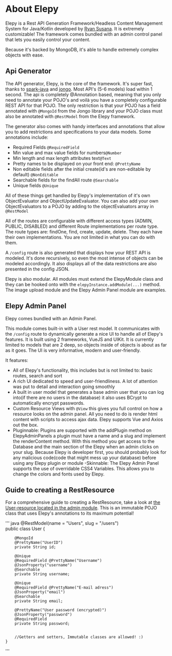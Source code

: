 # About Elepy

Elepy is a Rest API Generation Framework/Headless Content Management System for Java/Kotlin developed by [Ryan Susana](https://ryansusana.com/). It is extremely customizable! The framework comes bundled with an admin control panel that lets you easily control your content.

Because it's backed by MongoDB, it's able to handle extremely complex objects with ease.

## Api Generator
The API generator, Elepy, is the core of the framework. It's super fast, thanks to [spark-java](http://sparkjava.com/) and [jongo](http://jongo.org/).  Most API's (5-6 models) load within 1 second. The api is completely @Annotation based, meaning that you only need to annotate your POJO's and voilà you have a completely configurable REST API for that POJO. The only restriction is that your POJO has a field annotated with `@MongoId` from the Jongo library and your POJO class must also be annotated with `@RestModel` from the Elepy framework.

The generator also comes with handy interfaces and annotations that allow you to add restrictions and specifications to your data models. Some annotations include:

 - Required Fields `@RequiredField`
 - Min value and max value fields for numbers`@Number`
 - Min length and max length attributes text`@Text`
 - Pretty names to be displayed on your front end: `@PrettyName`
 - Non editable fields after the initial create(id's are non-editable by default) `@NonEditable`
 - Searchable fields for the findAll route `@Searchable`
 - Unique fields `@Unique`
 
 All of these things get handled by Elepy's implementation of it's own ObjectEvaluator and ObjectUpdateEvaluator. You can also add your own ObjectEvaluators to a POJO by adding to the objectEvaluators array in `@RestModel`

All of the routes are configurable with different access types (ADMIN, PUBLIC, DISABLED) and different Route implementations per route type. The route types are: findOne, find, create, update, delete. They each have their own implementations. You are not limited in what you can do with them.

A `/config` route is also generated that displays how your REST API is modeled. It's done recursively, so even the most intense of objects can be modeled accordingly. It also displays all of the data restrictions are also presented in the config JSON.

Elepy is also modular. All modules must extend the ElepyModule class and they can be hooked onto with the `elepyInstance.addModule(...)` method. The image upload module and the Elepy Admin Panel module are examples.

## Elepy Admin Panel

Elepy comes bundled with an Admin Panel.

This module comes built-in with a User rest model. It communicates with the `/config` route to dynamically generate a nice UI to handle all of Elepy's features. It is built using 2 frameworks, VueJS and UIKit. It is currently limited to models that are 2 deep, so objects inside of objects is about as far as it goes. The UI is very informative, modern and user-friendly.

It features:

 - All of Elepy's functionality, this includes but is not limited to: basic routes, search and sort
 - A rich UI dedicated to speed and user-friendliness. A lot of attention was put to detail and interaction going smoothly
 - A built in user model that generates a base admin user that you can log into(if there are no users in the database) it also uses BCrypt to automatically encrypt passwords.
 - Custom Resource Views with `@View` this gives you full control on how a resource looks on the admin panel. All you need to do is render html content with scripts to access ajax data. Elepy supports Vue and Axios out the box.
 - Pluginnable: Plugins are supported with the addPlugin method on ElepyAdminPanels a plugin must have a name and a slug and implement the renderContent method. With this method you get access to the Database and the main section of the Elepy when an admin clicks on your slug. Because Elepy is developer first, you should probably look for any malicious code(code that might mess up your database) before using any Elepy plugin or module
 -Skinnable: The Elepy Admin Panel supports the use of overridable CSS4 Variables. This allows you to change the colors and fonts used by Elepy.




## Guide to creating a RestResource
For a comprehensive guide to creating a RestResource, take a look at [the User-resource located in the admin module](https://github.com/RyanSusana/elepy/blob/master/admin/src/main/java/com/ryansusana/elepy/admin/User.java). This is an immutable POJO class that uses Elepy's annotations to its maximum potential!

''' java
    @RestModel(name = "Users", slug = "/users")  
    public class User {  
    
        @MongoId  
        @PrettyName("UserID")  
        private String id;  
  
        @Unique  
        @RequiredField @PrettyName("Username")  
        @JsonProperty("username")  
        @Searchable  
        private String username;  
  
        @Unique  
        @RequiredField @PrettyName("E-mail adress")  
        @JsonProperty("email")  
        @Searchable  
        private String email;  
  
        @PrettyName("User password (encrypted)")  
        @JsonProperty("password")  
        @RequiredField  
        private String password;  
  
  
        //Getters and setters, Immutable classes are allowed! :)  
    }
'''
  

